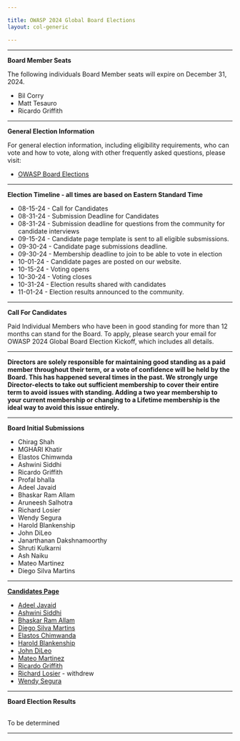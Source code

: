 ```yaml
---

title: OWASP 2024 Global Board Elections
layout: col-generic

---
```


<style>
  table th, table td, table tr {
    padding: 15px;
    border: none;
}
</style>

----

**Board Member Seats**

The following individuals Board Member seats will expire on December 31, 2024.

- Bil Corry
- Matt Tesauro
- Ricardo Griffith 

----

**General Election Information**

For general election information, including eligibility requirements, who can vote and how to vote, along with other frequently asked questions, please visit:

- [OWASP Board Elections](/www-board/elections)

----

**Election Timeline - all times are based on Eastern Standard Time**

- 08-15-24 - Call for Candidates
- 08-31-24 - Submission Deadline for Candidates
- 08-31-24 - Submission deadline for questions from the community for candidate interviews
- 09-15-24 - Candidate page template is sent to all eligible subsmissions.
- 09-30-24 - Candidate page submissions deadline.
- 09-30-24 - Membership deadline to join to be able to vote in election
- 10-01-24 - Candidate pages are posted on our website.
- 10-15-24 - Voting opens
- 10-30-24 - Voting closes
- 10-31-24 - Election results shared with candidates
- 11-01-24 - Election results announced to the community.


----

**Call For Candidates**

Paid Individual Members who have been in good standing for more than 12 months can stand for the Board. To apply, please search your email for OWASP 2024 Global Board Election Kickoff, which includes all details.


----

**Directors are solely responsible for maintaining good standing as a paid member throughout their term, or a vote of confidence will be held by the Board. This has happened several times in the past. We strongly urge Director-elects to take out sufficient membership to cover their entire term to avoid issues with standing. Adding a two year membership to your current membership or changing to a Lifetime membership is the ideal way to avoid this issue entirely.**


----

**Board Initial Submissions**

- Chirag Shah
- MGHARI Khatir
- Elastos Chimwnda
- Ashwini Siddhi
- Ricardo Griffith
- Profal bhalla
- Adeel Javaid
- Bhaskar Ram Allam
- Aruneesh Salhotra
- Richard Losier 
- Wendy Segura
- Harold Blankenship
- John DiLeo
- Janarthanan Dakshnamoorthy
- Shruti Kulkarni
- Ash Naiku
- Mateo Martinez
- Diego Silva Martins



----

**[Candidates Page](https://owasp.org/www-board-candidates/)**

- [Adeel Javaid](https://owasp.org/www-board-candidates/2024/adeel_javaid)
- [Ashwini Siddhi](https://owasp.org/www-board-candidates/2024/ashwini_siddhi)
- [Bhaskar Ram Allam](https://owasp.org/www-board-candidates/2024/bhaskar_ram_allam)
- [Diego Silva Martins](https://owasp.org/www-board-candidates/2024/diego_silva_martins)
- [Elastos Chimwanda](https://owasp.org/www-board-candidates/2024/elastos_chimwanda)
- [Harold Blankenship](https://owasp.org/www-board-candidates/2024/harold_blankenship)
- [John DiLeo](https://owasp.org/www-board-candidates/2024/john_dileo)
- [Mateo Martinez](https://owasp.org/www-board-candidates/2024/mateo_martinez)
- [Ricardo Griffith](https://owasp.org/www-board-candidates/2024/ricardo_griffith)
- [Richard Losier](https://owasp.org/www-board-candidates/2024/richard_losier) - withdrew
- [Wendy Segura](https://owasp.org/www-board-candidates/2024/wendy_segura)
  

----

**Board Election Results**

<br>To be determined
<br>

----
